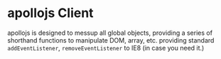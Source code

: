 apollojs Client
===============

apollojs is designed to messup all global objects, providing a series of shorthand
functions to manipulate DOM, array, etc. providing standard `addEventListener`,
`removeEventListener` to IE8 (in case you need it.)
